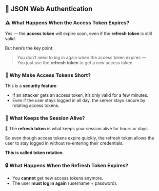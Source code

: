 <h2>🔐 JSON Web Authentication</h2>

<h3>⚠️ What Happens When the Access Token Expires?</h3>
<p>
Yes — the <strong>access token</strong> will expire soon, even if the <strong>refresh token</strong> is still valid.
</p>
<p>
But here’s the key point:
</p>
<blockquote>
You don’t need to log in again when the access token expires —<br>
You just use the <strong>refresh token</strong> to get a new access token.
</blockquote>

<h3>🧠 Why Make Access Tokens Short?</h3>
<p>This is a <strong>security feature</strong>:</p>
<ul>
  <li>If an attacker gets an access token, it’s only valid for a few minutes.</li>
  <li>Even if the user stays logged in all day, the server stays secure by rotating access tokens.</li>
</ul>

<h3>🔄 What Keeps the Session Alive?</h3>
<p>
🔑 The <strong>refresh token</strong> is what keeps your session alive for hours or days.
</p>
<p>
So even though access tokens expire quickly, the refresh token allows the user to stay logged in without re-entering their credentials.
</p>
<p><strong>This is called token rotation.</strong></p>

<h3>🔒 What Happens When the Refresh Token Expires?</h3>
<ul>
  <li>You <strong>cannot</strong> get new access tokens anymore.</li>
  <li>The user <strong>must log in again</strong> (username + password).</li>
</ul>





